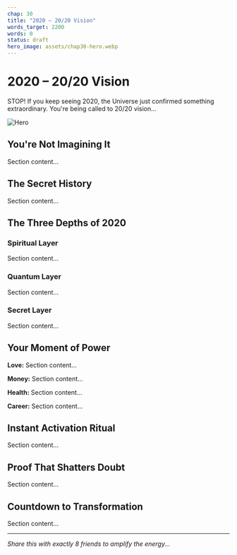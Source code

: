 ```yaml
---
chap: 30
title: "2020 – 20/20 Vision"
words_target: 2200
words: 0
status: draft
hero_image: assets/chap30-hero.webp
---
```


# 2020 – 20/20 Vision

STOP! If you keep seeing 2020, the Universe just confirmed something extraordinary. You're being called to 20/20 vision...

![Hero](../assets/chap30-hero.webp)

## You're Not Imagining It

Section content...

## The Secret History

Section content...

## The Three Depths of 2020

### Spiritual Layer
Section content...

### Quantum Layer
Section content...

### Secret Layer
Section content...

## Your Moment of Power

**Love:** Section content...

**Money:** Section content...

**Health:** Section content...

**Career:** Section content...

## Instant Activation Ritual

Section content...

## Proof That Shatters Doubt

Section content...

## Countdown to Transformation

Section content...

---

*Share this with exactly 8 friends to amplify the energy...*
